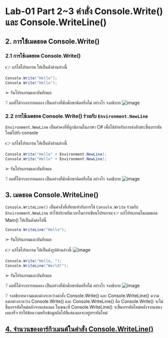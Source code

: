 # Lab-01 Part 2~3 คำสั่ง Console.Write() และ Console.WriteLine()

## 2. การใช้เมดธอด Console.Write()

### 2.1 การใช้เมดธอด Console.Write()
👉 แก้ไขโปรแกรม ให้เป็นดังด้านล่างนี้

```csharp
Console.Write("Hello");
Console.Write("Hello");
```

➢ รันโปรแกรมและบันทึกผล


❔ ผลที่ได้จากการทดลอง เป็นอย่างที่นักศึกษาคิดหรือไม่ อย่างไร จงอธิบาย
![image](https://user-images.githubusercontent.com/115066285/232001832-67a14894-c119-436e-980a-03b444b4d4bb.png)

### 2.2 การใช้เมดธอด Console.Write() ร่วมกับ  `Environment.NewLine`

`Environment.NewLine` เป็นค่าคงที่ที่ถูกนิยามในภาษา C# เพื่อใช้สำหรับการส่งอักขระขึ้นบรรทัดใหม่ไปยัง console

👉 แก้ไขโปรแกรม ให้เป็นดังด้านล่างนี้

```csharp
Console.Write("Hello" + Environment.NewLine);
Console.Write("Hello" + Environment.NewLine);
```

➢ รันโปรแกรมและบันทึกผล


❔ ผลที่ได้จากการทดลอง เป็นอย่างที่นักศึกษาคิดหรือไม่ อย่างไร จงอธิบาย
![image](https://user-images.githubusercontent.com/115066285/232002702-cde67ba2-26ec-44bf-bf1e-1f8353fd9a59.png)


## 3. เมดธอด Console.WriteLine()

`Console.WriteLine()` เป็นคำสั่งที่เทียบเท่ากับการใช้  `Console.Write` ร่วมกับ  `Environment.NewLine` ทำให้ประหยัดเวลาในการเขียนโปรแกรม
👉 แก้โปรแกรมในเมดธอด Main() ให้เป็นดังต่อไปนี้

```csharp
Console.WriteLine("Hello");
```

➢ รันโปรแกรมและบันทึกผล


👉 แก้ไขโปรแกรม ให้เป็นดังรูปด้านล่างนี้
![image](https://user-images.githubusercontent.com/115066285/232002970-7f19b8b4-7d08-4cd0-8f1b-464ba968a7e0.png)

```csharp
Console.Write("Hello, ");
Console.WriteLine("World!");
```

➢ รันโปรแกรมและบันทึกผล

❔ ผลที่ได้จากการทดลอง เป็นอย่างที่นักศึกษาคิดหรือไม่ อย่างไร จงอธิบาย
![image](https://user-images.githubusercontent.com/115066285/232003206-3d8595cd-3d0b-4313-8c48-ebd932a32545.png)


❔ จงอธิบายความแตกต่างระหว่างคำสั่ง Console.Write() และ Console.WriteLine()
ความแตกต่างระหว่าง Console.Write() และ Console.WriteLine() คือ Console.Write() จะไม่ขึ้นบรรทัดใหม่หลังจากแสดงผล ในขณะที่ Console.WriteLine() จะขึ้นบรรทัดใหม่หลังจากแสดงผลเสร็จ ทำให้ข้อความหรือข้อมูลถัดไปที่แสดงผลจะอยู่บรรทัดใหม่

## [4. จำนวนของอาร์กิวเมนต์ในคำสั่ง Console.WriteLine()](./Lab-01-part-4.md)

